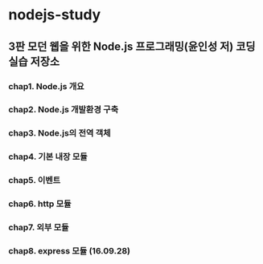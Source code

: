# nodejs-study

## 3판 모던 웹을 위한 Node.js 프로그래밍(윤인성 저) 코딩 실습 저장소

### chap1. Node.js 개요

### chap2. Node.js 개발환경 구축

### chap3. Node.js의 전역 객체

### chap4. 기본 내장 모듈

### chap5. 이벤트

### chap6. http 모듈

### chap7. 외부 모듈

### chap8. express 모듈 (16.09.28)
